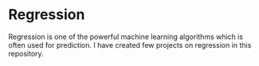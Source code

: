 # Regression
Regression is one of the powerful machine learning algorithms which is often used for prediction. I have created few projects on regression in this repository. 
